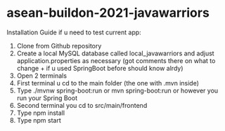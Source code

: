 # asean-buildon-2021-javawarriors

Installation Guide if u need to test current app:

1. Clone from Github repository
2. Create a local MySQL database called local_javawarriors and adjust application.properties as necessary (got comments there on what to change + if u used SpringBoot before should know alrdy)
3. Open 2 terminals
4. First terminal u cd to the main folder (the one with .mvn inside)
5. Type ./mvnw spring-boot:run or mvn spring-boot:run or however you run your Spring Boot
5. Second terminal you cd to src/main/frontend
6. Type npm install
7. Type npm start
